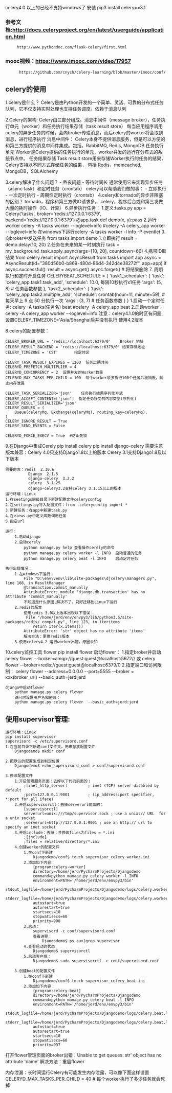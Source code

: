 celery4.0 以上的已经不支持windows了
安装 pip3 install celery==3.1
### 参考文档:http://docs.celeryproject.org/en/latest/userguide/application.html
         http://www.pythondoc.com/flask-celery/first.html
### mooc视频：https://www.imooc.com/video/17957
          https://github.com/cnych/celery-learning/blob/master/imooc/conf/
## celery的使用
1.celery是什么？
    Celery是由Python开发的一个简单、灵活、可靠的分布式任务队列，它不仅支持实时处理也支持任务调度。依赖于消息队列

2.Celery的架构:
    Celery由三部分组成。消息中间件（message broker），任务执行单元（worker）和任务执行结果存储（task result store）
    每当应用程序调用celery的异步任务的时候，会向broker传递消息，而后celery的worker将会取到消息，进行程序执行
    消息中间件：
        Celery本身不提供消息服务，但是可以方便的和第三方提供的消息中间件集成。包括，RabbitMQ, Redis, MongoDB
    任务执行单元
        Worker是Celery提供的任务执行的单元，worker并发的运行在分布式的系统节点中。
    任务结果存储
        Task result store用来存储Worker执行的任务的结果，Celery支持以不同方式存储任务的结果，
        包括 Redis，memcached, MongoDB，SQLAlchemy

3.celery解决了什么问题？
        - 熬夜问题
        - 等待时间长
        通常使用它来实现异步任务（async task）和定时任务（crontab）
        celery可以帮助我们做的事：
        - 立即执行
        - 一次定时执行
        - 周期性定时执行（crontab）
4.celery和tornado的异步非阻塞的区别？
        tornado，程序和第三方做IO请求多。
        celery，程序后台或和第三发做大量的耗时操作（IO、计算）
6.异步执行任务：
        1.定义:tasks.py
            app = Celery('tasks', broker='redis://127.0.0.1:6379', backend='redis://127.0.0.1:6379')
            @app.task
            def demo(x, y):pass
        2.运行worker
            celery -A tasks worker --loglevel=info  #celery -A celery_app  worker --loglevel=info
            在windows下运行celery -A tasks worker  -l info -P eventlet
        3.向broker中发送任务
        from tasks import demo
        1.立即执行
            result = demo.delay(10, 20)
        2.任务在未来的某一时刻执行
        task = my_background_task.apply_async(args=[10, 20], countdown=60)
        4.携带ID取结果
            from celery.result import AsyncResult
            from tasks import app
            async = AsyncResult(id="380d56b0-b869-480d-86d4-342d4e38272f", app=app)
            if async.successful():
                result = async.get()
                async.forget() # 将结果删除
7. 周期执行和定时开启任务
           CELERYBEAT_SCHEDULE = {
                'task1_scheduler': {
                    'task': 'celery_app.task1.task_add',
                    'schedule': 10.0,  每隔10秒执行x1任务
                    'args': (5, 8)  # 任务函数参数
                },
                'task2_scheduler': {
                    'task': 'celery_app.task2.multiple_add',
                    'schedule': crontab(hour=11, minute=59),  # 每天早上 9 点 50 分执行一次
                    'args': (3, 7)  # 任务函数参数
                }
            }
        1.启动一个定时任务: celery -A tasks(任务名) beat  #celery -A celery_app  beat
        2.启动worker：celery -A celery_app  worker --loglevel=info
        注意：celery4.1.0的时区有问题,设置CELERY_TIMEZONE='Asia/Shanghai后并没有执行
              使用4.2版本


8.celery的配置参数：

    CELERY_BROKER_URL = 'redis://localhost:6379/0'    Broker 地址
    CELERY_RESULT_BACKEND = 'redis://localhost:6379/0' 结果存储地址
    CELERY_TIMEZONE = 'CST'       指定时区

    CELERY_TASK_RESULT_EXPIRES = 1200  任务过期时间
    CELERYD_PREFETCH_MULTIPLIER = 4
    CELERYD_CONCURRENCY = 2  设置并发的Worker数量
    CELERYD_MAX_TASKS_PER_CHILD = 100  每个worker最多执行100个任务后被销毁，防止内存泄漏

    CELERY_TASK_SERIALIZER='json'    任务执行结果序列化方式
    CELERY_ACCEPT_CONTENT=['json']  指定任务接受的内容类型(序列化)
    CELERY_RESULT_SERIALIZER='json'
    CELERY_QUEUES = (
        Queue(celeryMq, Exchange(celeryMq), routing_key=celeryMq),
    )
    CELERY_IGNORE_RESULT = True
    CELERY_SEND_EVENTS = False

    CELERYD_FORCE_EXECV = True  #防止死锁


9.在Django中集成Cerely
    pip install celery
    pip install django-celery
    需要注意版本兼容：Celery 4.0只支持Django1.8以上的版本
              Celery 3.1支持Django1.8及以下版本

    需要的库：redis  2.10.6
              Django  2.1.5
              django-celery  3.2.2
              celery  3.1.25
              django-celery3.2支持celery 3.1.15以上的版本
    运行环境：Linux
    1.在seetings同级目录下新建配置文件celeryconfig
    2.在settings.py导入配置文件：from .celeryconfig import *
    3.新建任务：在app中新建task.py
    4.在views.py中定义函数调用任务
    5.指定url

    运行：
        1.启动django
        2.启动cerely
            python manage.py help 查看操作cerely的命令
            python manage.py celery worker -l INFO  启动普通的任务
            python manage.py celery beat -l INFO    启动定时任务

    执行出错情况：
        1.在windows下运行：
            File "D:\env\venv\lib\site-packages\djcelery\managers.py", line 108, in ResultManager
            @transaction.commit_manually
            AttributeError: module 'django.db.transaction' has no attribute 'commit_manually'
            不知道是什么原因,解决不了，只好迁移到Linux下运行
        2.redis的版本
            使用redis 3.0以上版本出现以下错误：
             File "/home/jerd/env/envpy3/lib/python3.6/site-packages/redis/_compat.py", line 123, in iteritems
                return iter(x.items())
            AttributeError: 'str' object has no attribute 'items'
            解决方法：更换redis版本
        3.使用celery4.2 运行worker出错，原因未知

10.celery监控工具 flower
    pip install flower
    启动flower：
        1.指定broker并启动
            celery flower --broker=amqp://guest:guest@localhost:5672//  或
            celery flower --broker=redis://guest:guest@localhost:6379/0
        2.指定端口和访问限制：
            celery flower  --address=0.0.0.0 --port=5555 --broker = xxx(broker_url) --basic_auth=jerd:jerd

    django中启动flower
        python manage.py celery flower
        访问时设置用户名和密码：
        python manage.py celery flower  --basic_auth=jerd:jerd

## 使用supervisor管理:
    运行环境：Linux
    pip install supervisor
    supervisord -c /etc/supervisord.conf
    1.在当前目录下新建conf文件夹，用来存放配置文件
        Djangodemo$ mkdir conf

    2.把默认的配置生成到制定位置
        Djangodemo$ echo_supervisord_conf > conf/supervisord.conf

    3.修改配置文件
        1.开启管理服务页面：去掉以下代码前面的；
            ;[inet_http_server]         ; inet (TCP) server disabled by default
            ;port=127.0.0.1:9001        ; (ip_address:port specifier, *:port for all iface)
        2.开启supervisorctl：去掉serverurl前面的；
            [supervisorctl]
            serverurl=unix:///tmp/supervisor.sock ; use a unix:// URL  for a unix socket
            ;serverurl=http://127.0.0.1:9001 ; use an http:// url to specify an inet socket
        3.开启include：去掉；并修改files为files = *.ini
            ;[include]
            ;files = relative/directory/*.ini
        4.创建worker的配置文件
            1.在conf下新建
                Djangodemo/conf$ touch supervisor_celery_worker.ini
            2.添加如下内容：
                [program:celery-worker]
                directory=/home/jerd/PycharmProjects/Djangodemo
                command=python manage.py celery worker -l INFO
                environment=PATH='/home/jerd/env/envpy3/bin'
                stdout_logfile=/home/jerd/PycharmProjects/Djangodemo/logs/celery.worker.log
                stderr_logfile=/home/jerd/PycharmProjects/Djangodemo/logs/celery.worker.log
                autostart=true
                autorestart=true
                startsecs=10
                stopwatisecs=60
                priority=998
            3.启动：
                supervisord -c conf/supervisord.conf
                查看进程：
                    Djangodemo$ ps aux|grep supervisor
            4.查看启动的状态
                Djangodemo$ supervisorctl
            5.启动客户端：
                Djangodemo$ sudo supervisorctl -c conf/supervisord.conf

        5.创建beat的配置文件
            1.在conf下新建
                Djangodemo/conf$ touch supervisor_celery_beat.ini
            2.添加如下内容：
                [program:celery-beat]
                directory=/home/jerd/PycharmProjects/Djangodemo
                command=python manage.py celery beat -l INFO
                environment=PATH='/home/jerd/env/envpy3/bin'
                stdout_logfile=/home/jerd/PycharmProjects/Djangodemo/logs/celery.beat.log
                stderr_logfile=/home/jerd/PycharmProjects/Djangodemo/logs/celery.beat.log
                autostart=true
                autorestart=true
                startsecs=10
                stopwatisecs=60
                priority=997

打开flower管理页面的broker出错：Unable to get queues: str' object has no attribute 'name'
解决方法：重启flower


内存泄漏：长时间运行Celery有可能发生内存泄露，可以像下面这样设置
    CELERYD_MAX_TASKS_PER_CHILD = 40 # 每个worker执行了多少任务就会死掉

